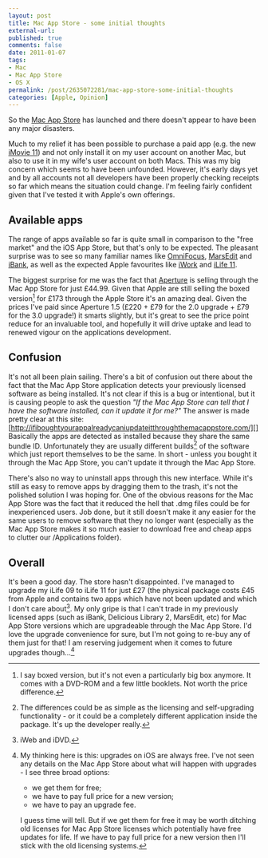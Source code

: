 ```yaml
---
layout: post
title: Mac App Store - some initial thoughts
external-url: 
published: true
comments: false
date: 2011-01-07
tags:
- Mac
- Mac App Store
- OS X
permalink: /post/2635072281/mac-app-store-some-initial-thoughts
categories: [Apple, Opinion]
---
```


So the [Mac App Store][] has launched and there doesn't appear to have been any major disasters.

Much to my relief it has been possible to purchase a paid app (e.g. the new [iMovie 11][]) and not only install it on my user account on another Mac, but also to use it in my wife's user account on both Macs. This was my big concern which seems to have been unfounded. However, it's early days yet and by all accounts not all developers have been properly checking receipts so far which means the situation could change. I'm feeling fairly confident given that I've tested it with Apple's own offerings.

## Available apps

The range of apps available so far is quite small in comparison to the "free market" and the iOS App Store, but that's only to be expected. The pleasant surprise was to see so many familiar names like [OmniFocus][], [MarsEdit][] and [iBank][], as well as the expected Apple favourites like [iWork][] and [iLife 11][].

The biggest surprise for me was the fact that [Aperture][] is selling through the Mac App Store for just £44.99. Given that Apple are still selling the boxed version[^1] for £173 through the Apple Store it's an amazing deal. Given the prices I've paid since Aperture 1.5 (£220 + £79 for the 2.0 upgrade + £79 for the 3.0 upgrade!) it smarts slightly, but it's great to see the price point reduce for an invaluable tool, and hopefully it will drive uptake and lead to renewed vigour on the applications development.

## Confusion

It's not all been plain sailing. There's a bit of confusion out there about the fact that the Mac App Store application detects your previously licensed software as being installed. It's not clear if this is a bug or intentional, but it is causing people to ask the question *"If the Mac App Store can tell that I have the software installed, can it update it for me?"* The answer is made pretty clear at this site: [http://ifiboughtyourappalreadycaniupdateitthroughthemacappstore.com/][] Basically the apps are detected as installed because they share the same bundle ID. Unfortunately they are usually different builds[^1.5] of the software which just report themselves to be the same. In short - unless you bought it through the Mac App Store, you can't update it through the Mac App Store.

There's also no way to uninstall apps through this new interface. While it's still as easy to remove apps by dragging them to the trash, it's not the polished solution I was hoping for. One of the obvious reasons for the Mac App Store was the fact that it reduced the hell that .dmg files could be for inexperienced users. Job done, but it still doesn't make it any easier for the same users to remove software that they no longer want (especially as the Mac App Store makes it so much easier to download free and cheap apps to clutter our /Applications folder).

## Overall

It's been a good day. The store hasn't disappointed. I've managed to upgrade my iLife 09 to iLife 11 for just £27 (the physical package costs £45 from Apple and contains two apps which have not been updated and which I don't care about[^2]. My only gripe is that I can't trade in my previously licensed apps (such as iBank, Delicious Library 2, MarsEdit, etc) for Mac App Store versions which are upgradeable through the Mac App Store. I'd love the upgrade convenience for sure, but I'm not going to re-buy any of them just for that! I am reserving judgement when it comes to future upgrades though...[^3]

[^1]: I say boxed version, but it's not even a particularly big box anymore. It comes with a DVD-ROM and a few little booklets. Not worth the price difference.

[^1.5]: The differences could be as simple as the licensing and self-upgrading functionality - or it could be a completely different application inside the package. It's up the developer really.

[^2]: iWeb and iDVD.

[^3]: My thinking here is this: upgrades on iOS are always free. I've not seen any details on the Mac App Store about what will happen with upgrades - I see three broad options:

    * we get them for free;
    * we have to pay full price for a new version;
    * we have to pay an upgrade fee.

    I guess time will tell. But if we get them for free it may be worth ditching old licenses for Mac App Store licenses which potentially have free updates for life. If we have to pay full price for a new version then I'll stick with the old licensing systems.


[iMovie 11]: http://itunes.apple.com/gb/app/imovie/id408981434?mt=12
[Aperture]: http://itunes.apple.com/gb/app/aperture/id408981426?mt=12
[iLife 11]: http://itunes.apple.com/WebObjects/MZStore.woa/wa/viewRoom?fcId=412904253&mt=12&id=29562
[iWork]: http://itunes.apple.com/WebObjects/MZStore.woa/wa/viewRoom?fcId=412904350&mt=12&id=29562.
[iBank]: http://itunes.apple.com/gb/app/ibank/id402422773?mt=12
[MarsEdit]: http://itunes.apple.com/gb/app/marsedit/id402376225?mt=12
[OmniFocus]: http://itunes.apple.com/gb/app/omnifocus-for-mac/id402835630?mt=12
[Mac App Store]: http://www.apple.com/mac/app-store/
[http://ifiboughtyourappalreadycaniupdateitthroughthemacappstore.com/]: http://ifiboughtyourappalreadycaniupdateitthroughthemacappstore.com/
